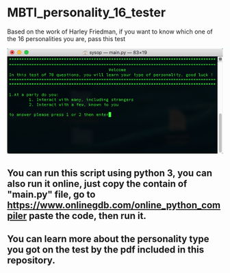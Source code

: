 # MBTI_personality_16_tester
Based on the work of Harley Friedman, if you want to know which one of the 16 personalities you are, pass this test



![demo](demo.png)

## You can run this script using python 3, you can also run it online, just copy the contain of "main.py" file, go to https://www.onlinegdb.com/online_python_compiler paste the code, then run it.

## You can learn more about the personality type you got on the test by the pdf included in this repository.
